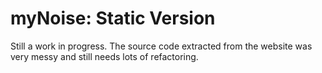 # myNoise: Static Version

Still a work in progress. The source code extracted from the website was very messy and still needs lots of refactoring.
